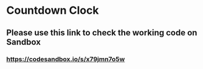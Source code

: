 # Countdown Clock

## Please use this link to check the working code on Sandbox
### https://codesandbox.io/s/x79jmn7o5w
